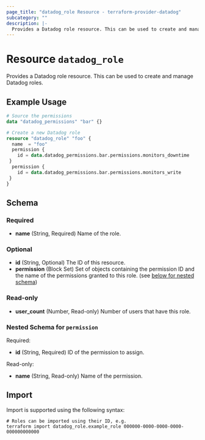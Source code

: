 ```yaml
---
page_title: "datadog_role Resource - terraform-provider-datadog"
subcategory: ""
description: |-
  Provides a Datadog role resource. This can be used to create and manage Datadog roles.
---
```


# Resource `datadog_role`

Provides a Datadog role resource. This can be used to create and manage Datadog roles.

## Example Usage

```terraform
# Source the permissions
data "datadog_permissions" "bar" {}

# Create a new Datadog role
resource "datadog_role" "foo" {
  name  = "foo"
  permission {
    id = data.datadog_permissions.bar.permissions.monitors_downtime
 }
  permission {
    id = data.datadog_permissions.bar.permissions.monitors_write
 }
}
```

## Schema

### Required

- **name** (String, Required) Name of the role.

### Optional

- **id** (String, Optional) The ID of this resource.
- **permission** (Block Set) Set of objects containing the permission ID and the name of the permissions granted to this role. (see [below for nested schema](#nestedblock--permission))

### Read-only

- **user_count** (Number, Read-only) Number of users that have this role.

<a id="nestedblock--permission"></a>
### Nested Schema for `permission`

Required:

- **id** (String, Required) ID of the permission to assign.

Read-only:

- **name** (String, Read-only) Name of the permission.

## Import

Import is supported using the following syntax:

```shell
# Roles can be imported using their ID, e.g.
terraform import datadog_role.example_role 000000-0000-0000-0000-000000000000
```
